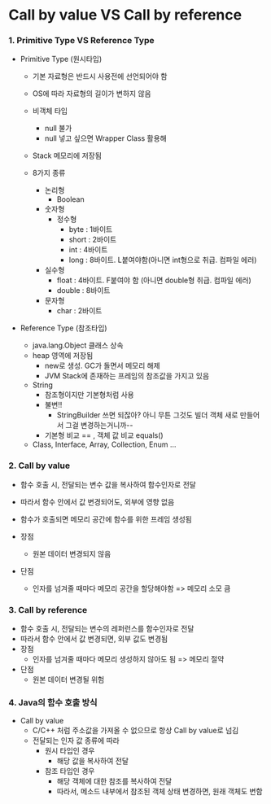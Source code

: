 # Call by value VS Call by reference



### 1. Primitive Type VS Reference Type

- Primitive Type (원시타입)

  - 기본 자료형은 반드시 사용전에 선언되어야 함
  - OS에 따라 자료형의 길이가 변하지 않음
  - 비객체 타입
    - null 불가
    - null 넣고 싶으면 Wrapper Class 활용해
  - Stack 메모리에 저장됨

  - 8가지 종류
    - 논리형
      - Boolean
    - 숫자형
      - 정수형
        - byte : 1바이트
        - short : 2바이트
        - int : 4바이트
        - long : 8바이트. L붙여야함(아니면 int형으로 취급. 컴파일 에러)
    - 실수형
      - float : 4바이트. F붙여야 함 (아니면 double형 취급. 컴파일 에러)
      - double : 8바이트
    - 문자형
      - char : 2바이트

- Reference Type (참조타입)

  - java.lang.Object 클래스 상속
  - heap 영역에 저장됨
    - new로 생성. GC가 돌면서 메모리 해제
    - JVM Stack에 존재하는 프레임의 참조값을 가지고 있음
  - String
    - 참조형이지만 기본형처럼 사용
    - 불변!! 
      - StringBuilder 쓰면 되잖아? 아니 무튼 그것도 빌더 객체 새로 만들어서 그걸 변경하는거니까--
    - 기본형 비교 == , 객체 값 비교 equals()
  - Class, Interface, Array, Collection, Enum ... 



### 2. Call by value

- 함수 호출 시, 전달되는 변수 값을 복사하여 함수인자로 전달

- 따라서 함수 안에서 값 변경되어도, 외부에 영향 없음

- 함수가 호출되면 메모리 공간에 함수를 위한 프레임 생성됨

- 장점
  - 원본 데이터 변경되지 않음

- 단점
  - 인자를 넘겨줄 때마다 메모리 공간을 할당해야함 => 메모리 소모 큼




### 3. Call by reference

- 함수 호출 시, 전달되는 변수의 레퍼런스를 함수인자로 전달
- 따라서 함수 안에서 값 변경되면, 외부 값도 변경됨
- 장점
  - 인자를 넘겨줄 때마다 메모리 생성하지 않아도 됨 => 메모리 절약
- 단점
  - 원본 데이터 변경될 위험 



### 4. Java의 함수 호출 방식

- Call by value
  - C/C++ 처럼 주소값을 가져올 수 없으므로 항상 Call by value로 넘김
  - 전달되는 인자 값 종류에 따라
    - 원시 타입인 경우
      - 해당 값을 복사하여 전달
    - 참조 타입인 경우
      - 해당 객체에 대한 참조를 복사하여 전달
      - 따라서, 메소드 내부에서 참조된 객체 상태 변경하면, 원래 객체도 변함

